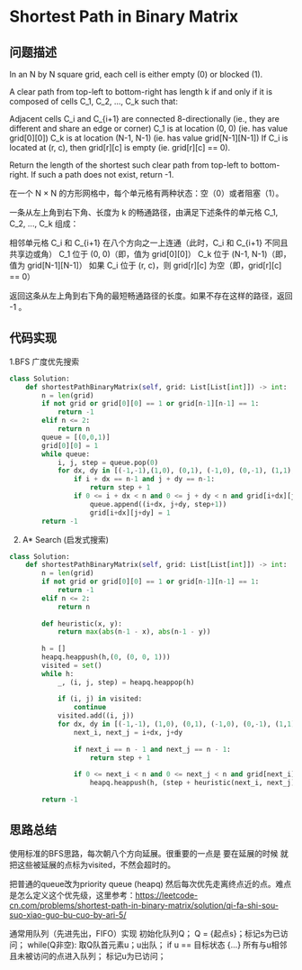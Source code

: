 #  Shortest Path in Binary Matrix

## 问题描述

In an N by N square grid, each cell is either empty (0) or blocked (1).

A clear path from top-left to bottom-right has length k if and only if it is composed of cells C_1, C_2, ..., C_k such that:

Adjacent cells C_i and C_{i+1} are connected 8-directionally (ie., they are different and share an edge or corner)
C_1 is at location (0, 0) (ie. has value grid[0][0])
C_k is at location (N-1, N-1) (ie. has value grid[N-1][N-1])
If C_i is located at (r, c), then grid[r][c] is empty (ie. grid[r][c] == 0).

Return the length of the shortest such clear path from top-left to bottom-right.  If such a path does not exist, return -1.

在一个 N × N 的方形网格中，每个单元格有两种状态：空（0）或者阻塞（1）。

一条从左上角到右下角、长度为 k 的畅通路径，由满足下述条件的单元格 C_1, C_2, ..., C_k 组成：

相邻单元格 C_i 和 C_{i+1} 在八个方向之一上连通（此时，C_i 和 C_{i+1} 不同且共享边或角）
C_1 位于 (0, 0)（即，值为 grid[0][0]）
C_k 位于 (N-1, N-1)（即，值为 grid[N-1][N-1]）
如果 C_i 位于 (r, c)，则 grid[r][c] 为空（即，grid[r][c] == 0）

返回这条从左上角到右下角的最短畅通路径的长度。如果不存在这样的路径，返回 -1 。


## 代码实现

1.BFS 广度优先搜索
```python
class Solution:
    def shortestPathBinaryMatrix(self, grid: List[List[int]]) -> int:
        n = len(grid)
        if not grid or grid[0][0] == 1 or grid[n-1][n-1] == 1:
            return -1
        elif n <= 2:
            return n
        queue = [(0,0,1)]
        grid[0][0] = 1
        while queue:
            i, j, step = queue.pop(0)
            for dx, dy in [(-1,-1),(1,0), (0,1), (-1,0), (0,-1), (1,1), (1,-1), (-1,1)]:
                if i + dx == n-1 and j + dy == n-1:
                    return step + 1
                if 0 <= i + dx < n and 0 <= j + dy < n and grid[i+dx][j+dy] == 0:
                    queue.append((i+dx, j+dy, step+1))
                    grid[i+dx][j+dy] = 1
        return -1
```

2. A* Search (启发式搜索)
```python
class Solution:
    def shortestPathBinaryMatrix(self, grid: List[List[int]]) -> int:
        n = len(grid) 
        if not grid or grid[0][0] == 1 or grid[n-1][n-1] == 1: 
            return -1 
        elif n <= 2: 
            return n 
            
        def heuristic(x, y): 
            return max(abs(n-1 - x), abs(n-1 - y)) 
            
        h = [] 
        heapq.heappush(h,(0, (0, 0, 1))) 
        visited = set() 
        while h: 
            _, (i, j, step) = heapq.heappop(h) 
            
            if (i, j) in visited: 
                continue 
            visited.add((i, j)) 
            for dx, dy in [(-1,-1), (1,0), (0,1), (-1,0), (0,-1), (1,1), (1,-1), (-1,1)]: 
                next_i, next_j = i+dx, j+dy 
                
                if next_i == n - 1 and next_j == n - 1:
                    return step + 1 
                    
                if 0 <= next_i < n and 0 <= next_j < n and grid[next_i][next_j] == 0: 
                    heapq.heappush(h, (step + heuristic(next_i, next_j), (next_i, next_j, step+1)))
        
        return -1
```

## 思路总结

使用标准的BFS思路，每次朝八个方向延展。很重要的一点是 要在延展的时候 就把这些被延展的点标为visited，不然会超时的。

把普通的queue改为priority queue (heapq) 然后每次优先走离终点近的点。难点是怎么定义这个优先级，这里参考：https://leetcode-cn.com/problems/shortest-path-in-binary-matrix/solution/qi-fa-shi-sou-suo-xiao-guo-bu-cuo-by-ari-5/

通常用队列（先进先出，FIFO）实现
初始化队列Q；
Q = {起点s}；标记s为已访问；
while(Q非空):
    取Q队首元素u；u出队；
    if u == 目标状态 {...}
    所有与u相邻且未被访问的点进入队列；
    标记u为已访问；
